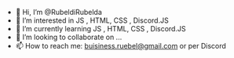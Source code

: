 - 👋 Hi, I’m @RubeldiRubelda
- 👀 I’m interested in JS , HTML, CSS , Discord.JS
- 🌱 I’m currently learning  JS , HTML, CSS , Discord.JS
- 💞️ I’m looking to collaborate on ...
- 📫 How to reach me: buisiness.ruebel@gmail.com or per Discord

<!---
RubeldiRubelda/RubeldiRubelda is a ✨ special ✨ repository because its `README.md` (this file) appears on your GitHub profile.
You can click the Preview link to take a look at your changes.
--->
